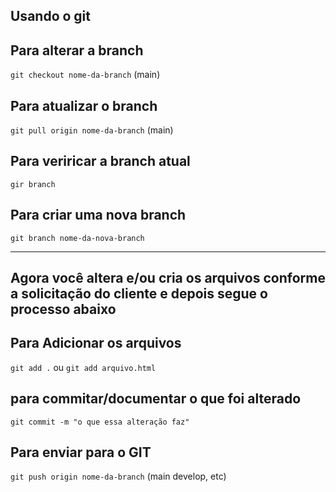 
## Usando o git

## Para alterar a branch
`git checkout nome-da-branch` (main)

## Para atualizar o branch
`git pull origin nome-da-branch` (main)

## Para veriricar a branch atual
`gir branch`

## Para criar uma nova branch
`git branch nome-da-nova-branch`


---
Agora você altera e/ou cria os arquivos conforme a solicitação do cliente e depois segue o processo abaixo
---

## Para Adicionar os arquivos
`git add .` ou `git add arquivo.html`

## para commitar/documentar o que foi alterado
`git commit -m "o que essa alteração faz"` 


## Para enviar para o GIT 
`git push origin nome-da-branch` (main develop, etc)

